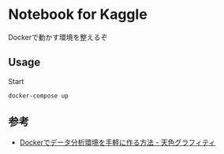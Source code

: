 # Notebook for Kaggle

Dockerで動かす環境を整えるぞ

## Usage

Start

```:shell
docker-compose up
```

## 参考

- [Dockerでデータ分析環境を手軽に作る方法 - 天色グラフィティ](https://amalog.hateblo.jp/entry/data-analysis-docker)
